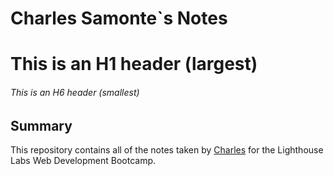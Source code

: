 # Charles Samonte`s Notes
# This is an H1 header (largest)
###### This is an H6 header (smallest)
## Summary 

This repository contains all of the notes taken by [Charles](https://github.com/Sebas024) for the Lighthouse Labs Web Development Bootcamp.





